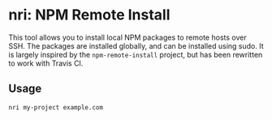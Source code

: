 nri: NPM Remote Install
=======================
This tool allows you to install local NPM packages to remote hosts over SSH.
The packages are installed globally, and can be installed using sudo.  It is
largely inspired by the `npm-remote-install` project, but has been rewritten
to work with Travis CI.

Usage
-----

```
nri my-project example.com
```
